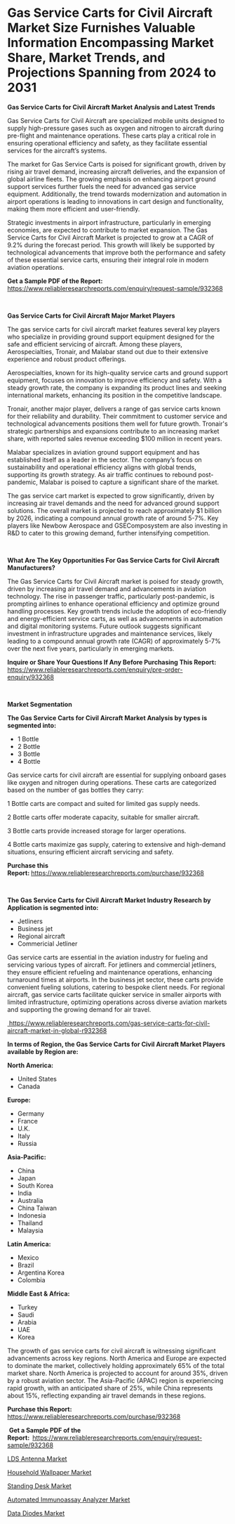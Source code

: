 <p><h1>Gas Service Carts for Civil Aircraft Market Size Furnishes Valuable Information Encompassing Market Share, Market Trends, and Projections Spanning from 2024 to 2031</h1></p><p><strong>Gas Service Carts for Civil Aircraft Market Analysis and Latest Trends</strong></p>
<p><p>Gas Service Carts for Civil Aircraft are specialized mobile units designed to supply high-pressure gases such as oxygen and nitrogen to aircraft during pre-flight and maintenance operations. These carts play a critical role in ensuring operational efficiency and safety, as they facilitate essential services for the aircraft’s systems.</p><p>The market for Gas Service Carts is poised for significant growth, driven by rising air travel demand, increasing aircraft deliveries, and the expansion of global airline fleets. The growing emphasis on enhancing airport ground support services further fuels the need for advanced gas service equipment. Additionally, the trend towards modernization and automation in airport operations is leading to innovations in cart design and functionality, making them more efficient and user-friendly.</p><p>Strategic investments in airport infrastructure, particularly in emerging economies, are expected to contribute to market expansion. The Gas Service Carts for Civil Aircraft Market is projected to grow at a CAGR of 9.2% during the forecast period. This growth will likely be supported by technological advancements that improve both the performance and safety of these essential service carts, ensuring their integral role in modern aviation operations.</p></p>
<p><strong>Get a Sample PDF of the Report:&nbsp;</strong> <a href="https://www.reliableresearchreports.com/enquiry/request-sample/932368?utm_campaign=1581&utm_medium=2&utm_source=Github&utm_content=ia&utm_term=25122024&utm_id=gas-service-carts-for-civil-aircraft">https://www.reliableresearchreports.com/enquiry/request-sample/932368</a></p>
<p>&nbsp;</p>
<p><strong>Gas Service Carts for Civil Aircraft Major Market Players</strong></p>
<p><p>The gas service carts for civil aircraft market features several key players who specialize in providing ground support equipment designed for the safe and efficient servicing of aircraft. Among these players, Aerospecialties, Tronair, and Malabar stand out due to their extensive experience and robust product offerings.</p><p>Aerospecialties, known for its high-quality service carts and ground support equipment, focuses on innovation to improve efficiency and safety. With a steady growth rate, the company is expanding its product lines and seeking international markets, enhancing its position in the competitive landscape.</p><p>Tronair, another major player, delivers a range of gas service carts known for their reliability and durability. Their commitment to customer service and technological advancements positions them well for future growth. Tronair's strategic partnerships and expansions contribute to an increasing market share, with reported sales revenue exceeding $100 million in recent years.</p><p>Malabar specializes in aviation ground support equipment and has established itself as a leader in the sector. The company’s focus on sustainability and operational efficiency aligns with global trends, supporting its growth strategy. As air traffic continues to rebound post-pandemic, Malabar is poised to capture a significant share of the market.</p><p>The gas service cart market is expected to grow significantly, driven by increasing air travel demands and the need for advanced ground support solutions. The overall market is projected to reach approximately $1 billion by 2026, indicating a compound annual growth rate of around 5-7%. Key players like Newbow Aerospace and GSEComposystem are also investing in R&D to cater to this growing demand, further intensifying competition.</p></p>
<p>&nbsp;</p>
<p><strong>What Are The Key Opportunities For Gas Service Carts for Civil Aircraft Manufacturers?</strong></p>
<p><p>The Gas Service Carts for Civil Aircraft market is poised for steady growth, driven by increasing air travel demand and advancements in aviation technology. The rise in passenger traffic, particularly post-pandemic, is prompting airlines to enhance operational efficiency and optimize ground handling processes. Key growth trends include the adoption of eco-friendly and energy-efficient service carts, as well as advancements in automation and digital monitoring systems. Future outlook suggests significant investment in infrastructure upgrades and maintenance services, likely leading to a compound annual growth rate (CAGR) of approximately 5-7% over the next five years, particularly in emerging markets.</p></p>
<p><strong>Inquire or Share Your Questions If Any Before Purchasing This Report:</strong> <a href="https://www.reliableresearchreports.com/enquiry/pre-order-enquiry/932368?utm_campaign=1581&utm_medium=2&utm_source=Github&utm_content=ia&utm_term=25122024&utm_id=gas-service-carts-for-civil-aircraft">https://www.reliableresearchreports.com/enquiry/pre-order-enquiry/932368</a></p>
<p>&nbsp;</p>
<p><strong>Market Segmentation</strong></p>
<p><strong>The Gas Service Carts for Civil Aircraft Market Analysis by types is segmented into:</strong></p>
<p><ul><li>1 Bottle</li><li>2 Bottle</li><li>3 Bottle</li><li>4 Bottle</li></ul></p>
<p><p>Gas service carts for civil aircraft are essential for supplying onboard gases like oxygen and nitrogen during operations. These carts are categorized based on the number of gas bottles they carry: </p><p>1 Bottle carts are compact and suited for limited gas supply needs.  </p><p>2 Bottle carts offer moderate capacity, suitable for smaller aircraft.  </p><p>3 Bottle carts provide increased storage for larger operations.  </p><p>4 Bottle carts maximize gas supply, catering to extensive and high-demand situations, ensuring efficient aircraft servicing and safety.</p></p>
<p><strong>Purchase this Report:&nbsp;</strong><a href="https://www.reliableresearchreports.com/purchase/932368?utm_campaign=1581&utm_medium=2&utm_source=Github&utm_content=ia&utm_term=25122024&utm_id=gas-service-carts-for-civil-aircraft">https://www.reliableresearchreports.com/purchase/932368</a></p>
<p>&nbsp;</p>
<p><strong>The Gas Service Carts for Civil Aircraft Market Industry Research by Application is segmented into:</strong></p>
<p><ul><li>Jetliners</li><li>Business jet</li><li>Regional aircraft</li><li>Commericial Jetliner</li></ul></p>
<p><p>Gas service carts are essential in the aviation industry for fueling and servicing various types of aircraft. For jetliners and commercial jetliners, they ensure efficient refueling and maintenance operations, enhancing turnaround times at airports. In the business jet sector, these carts provide convenient fueling solutions, catering to bespoke client needs. For regional aircraft, gas service carts facilitate quicker service in smaller airports with limited infrastructure, optimizing operations across diverse aviation markets and supporting the growing demand for air travel.</p></p>
<p><a href="https://www.reliableresearchreports.com/gas-service-carts-for-civil-aircraft-market-in-global-r932368?utm_campaign=1581&utm_medium=2&utm_source=Github&utm_content=ia&utm_term=25122024&utm_id=gas-service-carts-for-civil-aircraft">&nbsp;https://www.reliableresearchreports.com/gas-service-carts-for-civil-aircraft-market-in-global-r932368</a></p>
<p><strong>In terms of Region, the Gas Service Carts for Civil Aircraft Market Players available by Region are:</strong></p>
<p>
    <p> <strong> North America: </strong>
        <ul>
            <li>United States</li>
            <li>Canada</li>
        </ul>
        </p> 
    <p> <strong> Europe: </strong>
        <ul>
            <li>Germany</li>
            <li>France</li>
            <li>U.K.</li>
            <li>Italy</li>
            <li>Russia</li>
        </ul>
        </p> 
    <p> <strong> Asia-Pacific: </strong>
        <ul>
            <li>China</li>
            <li>Japan</li>
            <li>South Korea</li>
            <li>India</li>
            <li>Australia</li>
            <li>China Taiwan</li>
            <li>Indonesia</li>
            <li>Thailand</li>
            <li>Malaysia</li>
        </ul>
        </p> 
    <p> <strong> Latin America: </strong>
        <ul>
            <li>Mexico</li>
            <li>Brazil</li>
            <li>Argentina Korea</li>
            <li>Colombia</li>
        </ul>
        </p> 
    <p> <strong> Middle East & Africa: </strong>
        <ul>
            <li>Turkey</li>
            <li>Saudi</li>
            <li>Arabia</li>
            <li>UAE</li>
            <li>Korea</li>
        </ul>
    </p>
    </p>
<p><p>The growth of gas service carts for civil aircraft is witnessing significant advancements across key regions. North America and Europe are expected to dominate the market, collectively holding approximately 65% of the total market share. North America is projected to account for around 35%, driven by a robust aviation sector. The Asia-Pacific (APAC) region is experiencing rapid growth, with an anticipated share of 25%, while China represents about 15%, reflecting expanding air travel demands in these regions.</p></p>
<p><strong>Purchase this Report: </strong><a href="https://www.reliableresearchreports.com/purchase/932368?utm_campaign=1581&utm_medium=2&utm_source=Github&utm_content=ia&utm_term=25122024&utm_id=gas-service-carts-for-civil-aircraft">https://www.reliableresearchreports.com/purchase/932368</a></p>
<p>&nbsp;<strong>Get a Sample PDF of the Report:&nbsp;&nbsp;</strong><a href="https://www.reliableresearchreports.com/enquiry/request-sample/932368?utm_campaign=1581&utm_medium=2&utm_source=Github&utm_content=ia&utm_term=25122024&utm_id=gas-service-carts-for-civil-aircraft">https://www.reliableresearchreports.com/enquiry/request-sample/932368</a></p>
<p><strong></strong></p>
<p><p><a href="https://www.linkedin.com/pulse/lds-antenna-market-research-report-pertinent-information-qojxf?utm_campaign=1581&utm_medium=2&utm_source=Github&utm_content=ia&utm_term=25122024&utm_id=gas-service-carts-for-civil-aircraft">LDS Antenna Market</a></p><p><a href="https://www.linkedin.com/pulse/exploring-98-growth-household-wallpaper-market-2031-key-trends-zxuwf?utm_campaign=1581&utm_medium=2&utm_source=Github&utm_content=ia&utm_term=25122024&utm_id=gas-service-carts-for-civil-aircraft">Household Wallpaper Market</a></p><p><a href="https://www.linkedin.com/pulse/insightful-highlights-standing-desk-market-report-industry-wbpdf?utm_campaign=1581&utm_medium=2&utm_source=Github&utm_content=ia&utm_term=25122024&utm_id=gas-service-carts-for-civil-aircraft">Standing Desk Market</a></p><p><a href="https://www.linkedin.com/pulse/global-automated-immunoassay-analyzer-market-forecast-year-8xnyc?utm_campaign=1581&utm_medium=2&utm_source=Github&utm_content=ia&utm_term=25122024&utm_id=gas-service-carts-for-civil-aircraft">Automated Immunoassay Analyzer Market</a></p><p><a href="https://www.linkedin.com/pulse/market-analysis-report-data-diodes-anticipated-growth-cagr-42-ibohe?utm_campaign=1581&utm_medium=2&utm_source=Github&utm_content=ia&utm_term=25122024&utm_id=gas-service-carts-for-civil-aircraft">Data Diodes Market</a></p></p>